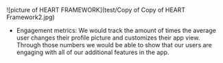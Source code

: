 ![picture of HEART FRAMEWORK](test/Copy of Copy of HEART Framework2.jpg)



- Engagement metrics: We would track the amount of times the average user changes their profile picture and customizes their app view. Through those numbers we would be able to show that our users are engaging with all of our additional features in the app.

